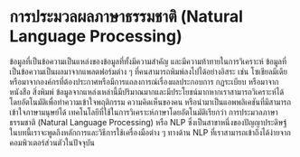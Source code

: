 # การประมวลผลภาษาธรรมชาติ (Natural Language Processing)
ข้อมูลที่เป็นข้อความเป็นแหล่งของข้อมูลที่ทั้งมีความสำคัญ และมีความท้าทายในการวิเคราะห์ ข้อมูลที่เป็นข้อความเป็นผลมาจากแพลตฟอร์มต่าง ๆ ที่คนสามารถพิมพ์ลงไปได้อย่างอิสระ เช่น โซเชียลมีเดีย หรือมาจากองค์กรที่ต้องประกาศหรือมีการแถลงการณ์เรื่องผลประกอบการ กฏระเบียบ หรือมาจากหนังสือ สิ่งพิมพ์ ข้อมูลจากแหล่งเหล่านี้มีปริมาณมากและมีประโยชน์มากหากเราสามารถวิเคราะห์ได้โดยอัตโนมัติเพื่อทำความเข้าใจพฤติกรรม ความคิดเห็นของคน หรือนำมาเป็นแอพพลิเคชันที่มีสามารถเข้าใจภาษามนุษย์ได้ เทคโนโลยีที่ใช้ในการวิเคราะห์ภาษาโดยอัตโนมัติเรียกว่า การประมวลภาษาธรรมชาติ (Natural Language Processing) หรือ NLP ซึ่งเป็นสาขาหนึ่งของปัญญาประดิษฐ์ ในบทนี้เราจะพูดถึงหลักการและวิธีการใช้เครื่องมือต่าง ๆ ทางด้าน NLP ที่เราสามารถเข้าถึงได้ง่ายจากคอมพิวเตอร์ส่วนตัวในปัจจุบัน

```{tableofcontents}
```

